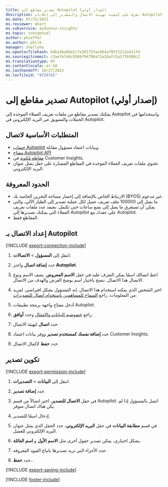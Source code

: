 ```yaml
---
title: تصدير مقاطع إلى Autopilot (إصدار أولي)
description: تعرف على كيفية تهيئة الاتصال والتصدير إلى إعلانات Autopilot.
ms.date: 07/25/2022
ms.reviewer: mhart
ms.subservice: audience-insights
ms.topic: conceptual
author: pkieffer
ms.author: philk
manager: shellyha
ms.openlocfilehash: b4b14ba9de2c7e20175fac664a705f2212a411fd
ms.sourcegitcommit: c3ae7e7e0c9566f9479ba71a26afc5a17fb589c2
ms.translationtype: HT
ms.contentlocale: ar-SA
ms.lasthandoff: 10/27/2022
ms.locfileid: "9724741"
---
```

# <a name="export-segments-to-autopilot-preview"></a>تصدير مقاطع إلى Autopilot (إصدار أولي)

يمكنك تصدير مقاطع من ملفات تعريف العملاء الموحدة‬ إلى Autopilot واستخدامها في الحملات والتسويق عبر البريد الإلكتروني في Autopilot.

## <a name="prerequisites-for-a-connection"></a>المتطلبات الأساسية لاتصال

- [حساب Autopilot](https://www.autopilothq.com/) وبيانات اعتماد مسؤول مقابلة.
- [مفتاح Autopilot API](https://autopilot.docs.apiary.io/#)
- [مقاطع مُكونة](segments.md) في Customer Insights.
- تحتوي ملفات تعريف العملاء الموحدة في المقاطع المصدّرة على حقل يمثل عنوان البريد الإلكتروني.

## <a name="known-limitations"></a>الحدود المعروفة

- الارتباط الخاص بالإضافة إلى إحضار مساحة التخزين الخاصة بك (BYOS) غير مدعوم.
- ما يصل إلى 100000 ملف تعريف عميل لكل عملية تصدير إلى الطيار الآلي، والتي يمكن أن تستغرق ما يصل إلى بضع ساعات حتى تكتمل. يعتمد عدد ملفات تعريف العملاء التي يمكنك تصديرها إلى Autopilot على عقدك مع Autopilot.
- المقاطع فقط.

## <a name="set-up-connection-to-autopilot"></a>إعداد الاتصال بـ Autopilot

[!INCLUDE [export-connection-include](includes/export-connection-admn.md)]

1. انتقل إلى **المسؤول** > **الاتصالات**.

1. حدد **إضافة اتصال** واختر **Autopilot**.

1. اعط اتصالك اسمًا يمكن التعرف عليه في حقل **الاسم المعروض**. يصف الاسم ونوع الاتصال هذا الاتصال. ننصح باختيار اسم يوضح الغرض والهدف من الاتصال.

1. اختر الشخص الذي يمكنه استخدام هذا الاتصال. إنه المسؤول بشكل افتراضي. لمزيد من المعلومات، راجع [السماح للمساهمين باستخدام اتصال للتصديرات](connections.md#allow-contributors-to-use-a-connection-for-exports).

1. أدخل مفتاح واجهة برمجة تطبيقات Autopilot.

1. راجع [خصوصية البيانات والامتثال](connections.md#data-privacy-and-compliance) وحدد **أوافق**.

1. حدد **اتصال** لتهيئة الاتصال.

1. حدد **إضافة نفسك كمستخدم تصدير** ووفر بيانات اعتماد Customer Insights.

1. حدد **حفظ** لإكمال الاتصال.

## <a name="configure-an-export"></a>تكوين تصدير

[!INCLUDE [export-permission-include](includes/export-permission.md)]

1. انتقل إلى **البيانات** > **التصديرات**.

1. حدد **إضافة تصدير**.

1. في حقل **الاتصال للتصدير**، اختر اتصالاً من قسم Autopilot. اتصل بالمسؤول إذا لم يكن هناك اتصال متوفر.

1. إدخال اسمًا للتصدير.

1. في قسم **مطابقة البيانات** في حقل **البريد الإلكتروني**، حدد الحقل الذي يمثل عنوان البريد الإلكتروني للعميل.

1. بشكل اختياري، يمكن تصدير حقول أخرى مثل **الاسم الأول** و **اسم العائلة**.

1. حدد الأجزاء التي تريد تصديرها باتباع القيود المعروفة.

1. حدد **حفظ.**.

[!INCLUDE [export-saving-include](includes/export-saving.md)]

[!INCLUDE [footer-include](includes/footer-banner.md)]
